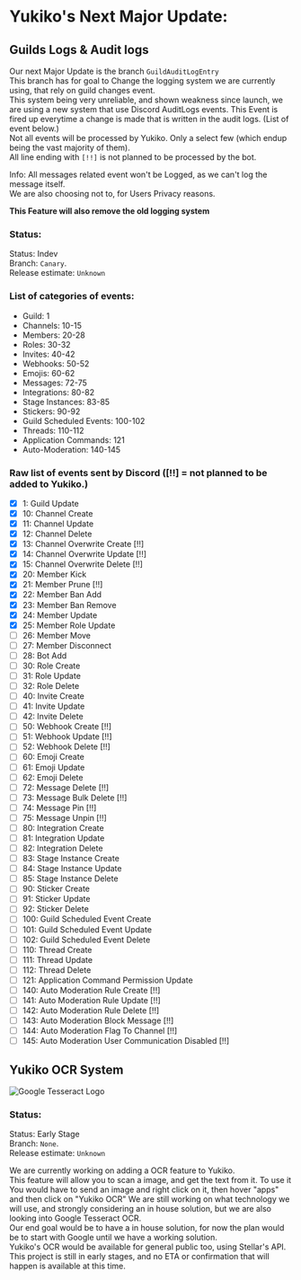 # Yukiko's Next Major Update: 

## Guilds Logs & Audit logs
Our next Major Update is the branch `GuildAuditLogEntry`  
This branch has for goal to Change the logging system we are currently using, that rely on guild changes event.  
This system being very unreliable, and shown weakness since launch, we are using a new system that use Discord AuditLogs events.
This Event is fired up everytime a change is made that is written in the audit logs. (List of event below.)  
Not all events will be processed by Yukiko. Only a select few (which endup being the vast majority of them).  
All line ending with `[!!]` is not planned to be processed by the bot.  
  
Info: All messages related event won't be Logged, as we can't log the message itself.  
We are also choosing not to, for Users Privacy reasons.  
  
**This Feature will also remove the old logging system**

### Status: 
Status: Indev  
Branch: `Canary`.  
Release estimate: `Unknown`  

### List of categories of events: 
 + Guild: 1
 + Channels: 10-15
 + Members: 20-28
 + Roles: 30-32
 + Invites: 40-42
 + Webhooks: 50-52
 + Emojis: 60-62
 + Messages: 72-75
 + Integrations: 80-82
 + Stage Instances: 83-85
 + Stickers: 90-92
 + Guild Scheduled Events: 100-102
 + Threads: 110-112
 + Application Commands: 121
 + Auto-Moderation: 140-145

### Raw list of events sent by Discord ([!!] = not planned to be added to Yukiko.)

- [x] 1: Guild Update
- [x] 10: Channel Create
- [x] 11: Channel Update
- [x] 12: Channel Delete
- [x] 13: Channel Overwrite Create [!!]
- [x] 14: Channel Overwrite Update [!!]
- [x] 15: Channel Overwrite Delete [!!]
- [x] 20: Member Kick
- [x] 21: Member Prune [!!]
- [x] 22: Member Ban Add
- [x] 23: Member Ban Remove
- [x] 24: Member Update
- [x] 25: Member Role Update
- [ ] 26: Member Move
- [ ] 27: Member Disconnect
- [ ] 28: Bot Add
- [ ] 30: Role Create
- [ ] 31: Role Update
- [ ] 32: Role Delete
- [ ] 40: Invite Create
- [ ] 41: Invite Update
- [ ] 42: Invite Delete
- [ ] 50: Webhook Create [!!]
- [ ] 51: Webhook Update [!!]
- [ ] 52: Webhook Delete [!!]
- [ ] 60: Emoji Create
- [ ] 61: Emoji Update
- [ ] 62: Emoji Delete
- [ ] 72: Message Delete [!!]
- [ ] 73: Message Bulk Delete [!!]
- [ ] 74: Message Pin [!!]
- [ ] 75: Message Unpin [!!]
- [ ] 80: Integration Create
- [ ] 81: Integration Update
- [ ] 82: Integration Delete
- [ ] 83: Stage Instance Create
- [ ] 84: Stage Instance Update
- [ ] 85: Stage Instance Delete
- [ ] 90: Sticker Create
- [ ] 91: Sticker Update
- [ ] 92: Sticker Delete
- [ ] 100: Guild Scheduled Event Create
- [ ] 101: Guild Scheduled Event Update
- [ ] 102: Guild Scheduled Event Delete
- [ ] 110: Thread Create
- [ ] 111: Thread Update
- [ ] 112: Thread Delete
- [ ] 121: Application Command Permission Update
- [ ] 140: Auto Moderation Rule Create [!!]
- [ ] 141: Auto Moderation Rule Update [!!]
- [ ] 142: Auto Moderation Rule Delete [!!]
- [ ] 143: Auto Moderation Block Message [!!]
- [ ] 144: Auto Moderation Flag To Channel [!!]
- [ ] 145: Auto Moderation User Communication Disabled [!!]

## Yukiko OCR System
![Google Tesseract Logo](https://upload.wikimedia.org/wikipedia/commons/7/78/Tesseract_OCR_logo_%28Google%29.png)  
  
### Status: 
Status: Early Stage  
Branch: `None`.  
Release estimate: `Unknown`  
  
We are currently working on adding a OCR feature to Yukiko.  
This feature will allow you to scan a image, and get the text from it.
To use it You would have to send an image and right click on it, then hover "apps" and then click on "Yukiko OCR"
We are still working on what technology we will use, and strongly considering an in house solution, but we are also looking into Google Tesseract OCR.  
Our end goal would be to have a in house solution, for now the plan would be to start with Google until we have a working solution.  
Yukiko's OCR would be available for general public too, using Stellar's API.  
This project is still in early stages, and no ETA or confirmation that will happen is available at this time.
